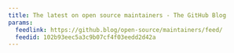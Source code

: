 ```yaml
---
title: The latest on open source maintainers - The GitHub Blog
params:
  feedlink: https://github.blog/open-source/maintainers/feed/
  feedid: 102b93eec5a3c9b07cf4f03eedd2d42a
---
```

